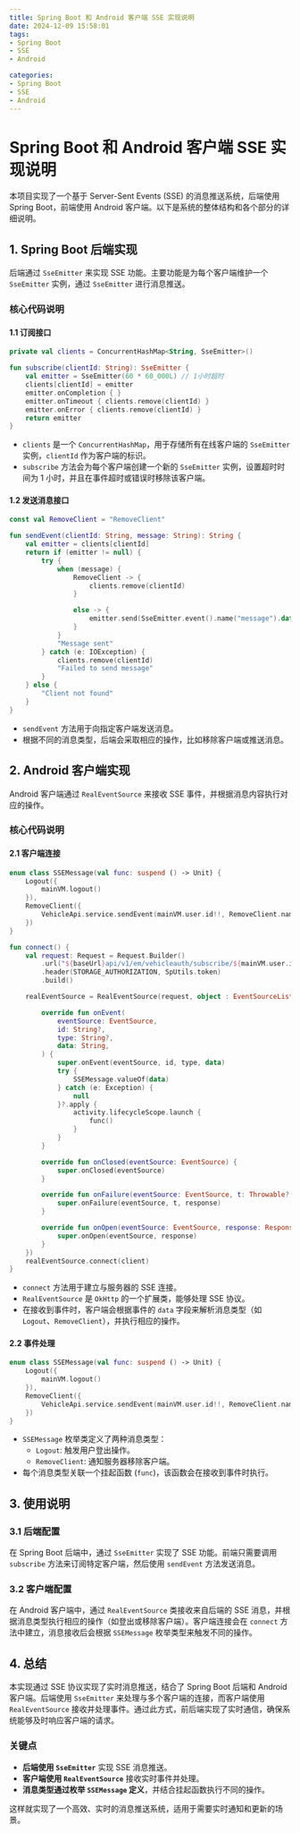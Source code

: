 ```yaml
---
title: Spring Boot 和 Android 客户端 SSE 实现说明
date: 2024-12-09 15:58:01
tags:
- Spring Boot
- SSE
- Android

categories:
- Spring Boot
- SSE
- Android
---
```


# Spring Boot 和 Android 客户端 SSE 实现说明

本项目实现了一个基于 Server-Sent Events (SSE) 的消息推送系统，后端使用 Spring Boot，前端使用 Android 客户端。以下是系统的整体结构和各个部分的详细说明。

## 1. Spring Boot 后端实现

后端通过 `SseEmitter` 来实现 SSE 功能。主要功能是为每个客户端维护一个 `SseEmitter` 实例，通过 `SseEmitter` 进行消息推送。

### 核心代码说明

#### 1.1 订阅接口

```kotlin
private val clients = ConcurrentHashMap<String, SseEmitter>()

fun subscribe(clientId: String): SseEmitter {
    val emitter = SseEmitter(60 * 60_000L) // 1小时超时
    clients[clientId] = emitter
    emitter.onCompletion { }
    emitter.onTimeout { clients.remove(clientId) }
    emitter.onError { clients.remove(clientId) }
    return emitter
}
```

- `clients` 是一个 `ConcurrentHashMap`，用于存储所有在线客户端的 `SseEmitter` 实例，`clientId` 作为客户端的标识。
- `subscribe` 方法会为每个客户端创建一个新的 `SseEmitter` 实例，设置超时时间为 1 小时，并且在事件超时或错误时移除该客户端。

#### 1.2 发送消息接口

```kotlin
const val RemoveClient = "RemoveClient"

fun sendEvent(clientId: String, message: String): String {
    val emitter = clients[clientId]
    return if (emitter != null) {
        try {
            when (message) {
                RemoveClient -> {
                    clients.remove(clientId)
                }

                else -> {
                    emitter.send(SseEmitter.event().name("message").data(message))
                }
            }
            "Message sent"
        } catch (e: IOException) {
            clients.remove(clientId)
            "Failed to send message"
        }
    } else {
        "Client not found"
    }
}
```

- `sendEvent` 方法用于向指定客户端发送消息。
- 根据不同的消息类型，后端会采取相应的操作，比如移除客户端或推送消息。

## 2. Android 客户端实现

Android 客户端通过 `RealEventSource` 来接收 SSE 事件，并根据消息内容执行对应的操作。

### 核心代码说明

#### 2.1 客户端连接

```kotlin
enum class SSEMessage(val func: suspend () -> Unit) {
    Logout({
        mainVM.logout()
    }),
    RemoveClient({
        VehicleApi.service.sendEvent(mainVM.user.id!!, RemoveClient.name)
    })
}

fun connect() {
    val request: Request = Request.Builder()
        .url("${baseUrl}api/v1/em/vehicleauth/subscribe/${mainVM.user.id!!}")
        .header(STORAGE_AUTHORIZATION, SpUtils.token)
        .build()

    realEventSource = RealEventSource(request, object : EventSourceListener() {

        override fun onEvent(
            eventSource: EventSource,
            id: String?,
            type: String?,
            data: String,
        ) {
            super.onEvent(eventSource, id, type, data)
            try {
                SSEMessage.valueOf(data)
            } catch (e: Exception) {
                null
            }?.apply {
                activity.lifecycleScope.launch {
                    func()
                }
            }
        }

        override fun onClosed(eventSource: EventSource) {
            super.onClosed(eventSource)
        }

        override fun onFailure(eventSource: EventSource, t: Throwable?, response: Response?) 		 {
            super.onFailure(eventSource, t, response)
        }

        override fun onOpen(eventSource: EventSource, response: Response) {
            super.onOpen(eventSource, response)
        }
    })
    realEventSource.connect(client)
}
```

- `connect` 方法用于建立与服务器的 SSE 连接。
- `RealEventSource` 是 `OkHttp` 的一个扩展类，能够处理 SSE 协议。
- 在接收到事件时，客户端会根据事件的 `data` 字段来解析消息类型（如 `Logout`、`RemoveClient`），并执行相应的操作。

#### 2.2 事件处理

```kotlin
enum class SSEMessage(val func: suspend () -> Unit) {
    Logout({
        mainVM.logout()
    }),
    RemoveClient({
        VehicleApi.service.sendEvent(mainVM.user.id!!, RemoveClient.name)
    })
}
```

- `SSEMessage` 枚举类定义了两种消息类型：
    - `Logout`: 触发用户登出操作。
    - `RemoveClient`: 通知服务器移除客户端。
- 每个消息类型关联一个挂起函数 (`func`)，该函数会在接收到事件时执行。

## 3. 使用说明

### 3.1 后端配置

在 Spring Boot 后端中，通过 `SseEmitter` 实现了 SSE 功能。前端只需要调用 `subscribe` 方法来订阅特定客户端，然后使用 `sendEvent` 方法发送消息。

### 3.2 客户端配置

在 Android 客户端中，通过 `RealEventSource` 类接收来自后端的 SSE 消息，并根据消息类型执行相应的操作（如登出或移除客户端）。客户端连接会在 `connect` 方法中建立，消息接收后会根据 `SSEMessage` 枚举类型来触发不同的操作。

## 4. 总结

本实现通过 SSE 协议实现了实时消息推送，结合了 Spring Boot 后端和 Android 客户端。后端使用 `SseEmitter` 来处理与多个客户端的连接，而客户端使用 `RealEventSource` 接收并处理事件。通过此方式，前后端实现了实时通信，确保系统能够及时响应客户端的请求。

### 关键点

- **后端使用 `SseEmitter`** 实现 SSE 消息推送。
- **客户端使用 `RealEventSource`** 接收实时事件并处理。
- **消息类型通过枚举 `SSEMessage` 定义**，并结合挂起函数执行不同的操作。

这样就实现了一个高效、实时的消息推送系统，适用于需要实时通知和更新的场景。